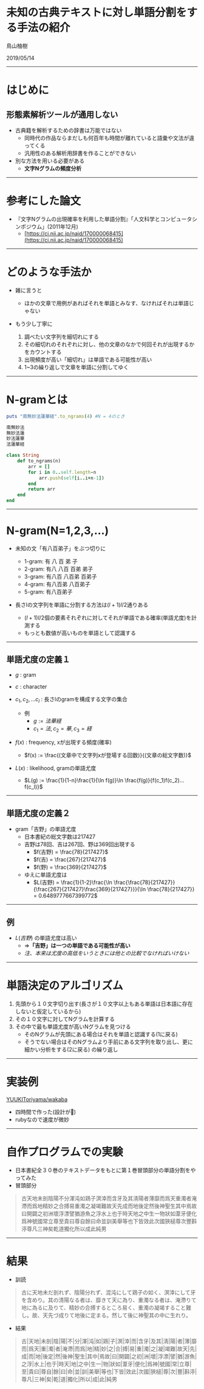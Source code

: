 # 未知の古典テキストに対し単語分割をする手法の紹介
鳥山柚樹

2019/05/14

---

# はじめに
## 形態素解析ツールが通用しない
- 古典籍を解析するための辞書は万能ではない
	- 同時代の作品ならまだしも何百年も時間が離れていると語彙や文法が違ってくる
	- 汎用性のある解析用辞書を作ることができない
- 別な方法を用いる必要がある
	- **文字Nグラムの頻度分析**

---

# 参考にした論文
- 『文字Nグラムの出現確率を利用した単語分割』「人文科学とコンピュータシンポジウム」(2011年12月)
	- [https://ci.nii.ac.jp/naid/170000068415](https://ci.nii.ac.jp/naid/170000068415)

---

# どのような手法か
- 雑に言うと
	- ほかの文章で用例があればそれを単語とみなす、なければそれは単語じゃない

- もう少し丁寧に
	1. 調べたい文字列を細切れにする
	2. その細切れのそれぞれに対し、他の文章のなかで何回それが出現するかをカウントする
	3. 出現頻度が高い「細切れ」は単語である可能性が高い
	4. 1~3の繰り返しで文章を単語に分割してゆく

---

# N-gramとは
```ruby
puts "南無妙法蓮華経".to_ngrams(4) #N = 4のとき

南無妙法
無妙法蓮
妙法蓮華
法蓮華経
```

```ruby:to_ngrams.rb
class String
	def to_ngrams(n)
		arr = []
		for i in 0..self.length-n
			arr.push(self[i..i+n-1])
		end
		return arr
	end
end
```

---

# N-gram(N=1,2,3,…)

- 未知の文「有八百弟子」をぶつ切りに
	- 1-gram: 有	八	百	弟	子
	- 2-gram: 有八	八百	百弟	弟子
	- 3-gram: 有八百	八百弟	百弟子
	- 4-gram: 有八百弟	八百弟子
	- 5-gram: 有八百弟子

- 長さlの文字列を単語に分割する方法は$(l+1)l/2$通りある
	- $(l+1)l/2$個の要素それぞれに対してそれが単語である確率(単語尤度)を計測する
	- もっとも数値が高いものを単語として認識する

---

## 単語尤度の定義１
- $g$ : gram
- $c$ : character
- $c_1,c_2,…c_l$ : 長さlのgramを構成する文字の集合
	- 例
		- $g:= 法華経$
		- $c_1 = 法, c_2 = 華, c_3 = 経$

- $f(x)$ : frequency, xが出現する頻度(確率)
	- $f(x) := \frac{(文章中で文字列xが登場する回数)}{(文章の総文字数)}$
- $L(x)$ : likelihood, gramの単語尤度
	- $L(g) := \frac{1}{1-n}\frac{1}{\ln f(g)}\ln \frac{f(g)}{f(c_1)f(c_2)…f(c_l)}$

---

## 単語尤度の定義２
- gram「吉野」の単語尤度
	- 日本書紀の総文字数は217427
	- 吉野は78回、吉は267回、野は369回出現する
		- $f(吉野) = \frac{78}{217427}$
		- $f(吉) = \frac{267}{217427}$
		- $f(野) = \frac{369}{217427}$
	- ゆえに単語尤度は
		- $L(吉野) = \frac{1}{1-2}\frac{\ln \frac{\frac{78}{217427}}{\frac{267}{217427}\frac{369}{217427}}}{\ln \frac{78}{217427}} = 0.6489777667399772$

---

## 例
- $L(吉野)$ の単語尤度は高い
	- ⇒**「吉野」は一つの単語である可能性が高い**
	- *注、本来は尤度の高低をいうときには他との比較でなければいけない*

---

# 単語決定のアルゴリズム
1. 先頭から１０文字切り出す(長さが１０文字以上もある単語は日本語に存在しないと仮定しているから)
2. その１０文字に対してNグラムを計算する
3. その中で最も単語尤度が高いNグラムを見つける
	- そのNグラムが先頭にある場合はそれを単語と認識する(1に戻る)
	- そうでない場合はそのNグラムより手前にある文字列を取り出し、更に細かい分析をする(2に戻る)
の繰り返し

---

# 実装例
[YUUKIToriyama/wakaba](https://github.com/YUUKIToriyama/wakaba)
- 四時間で作った(設計が💩)
- rubyなので速度が微妙

---

# 自作プログラムでの実験
- 日本書紀全３０巻のテキストデータをもとに第１巻冒頭部分の単語分割をやってみた
- 冒頭部分
> 古天地未剖陰陽不分渾沌如鶏子溟涬而含牙及其淸陽者薄靡而爲天重濁者淹滯而爲地精妙之合搏易重濁之凝竭難故天先成而地後定然後神聖生其中焉故曰開闢之初洲壞浮漂譬猶游魚之浮水上也于時天地之中生一物狀如葦牙便化爲神號國常立尊至貴曰尊自餘曰命並訓美舉等也下皆效此次國狹槌尊次豐斟渟尊凡三神矣乾道獨化所以成此純男

---

# 結果
- 訓読
> 古に天地未だ剖れず、陰陽分れず、混沌にして鶏子の如く、溟涬にして牙を含めり。其の清陽なる者は、靡きて天に為り、重濁なる者は、淹滯りて地に為るに及りて、精妙の合搏するところ易く、重濁の凝竭すること難し。故、天先づ成りて地後に定まる。然して後に神聖其の中に生れり。

- 結果
> 古|天地|未剖|陰|陽|不|分|渾|沌|如|鶏|子|溟|涬|而|含牙|及其|淸|陽|者|薄|靡而|爲天|重|濁|者|淹滯|而爲|地|精|妙|之|合|搏|易|重|濁|之|凝|竭難|故天|先|成|而|地|後定|然|後神|聖生|其中|焉故|曰|開闢|之初|洲|壞|浮漂|譬|猶|游魚|之浮|水上|也于|時天|地|之中|生一|物|狀如|葦牙|便化|爲神|號國|常|立尊|至|貴曰|尊自|餘|曰|命|並|訓|美舉|等也|下皆|效此|次國|狹槌|尊|次|豐|斟渟|尊凡|三神|矣|乾|道|獨化|所以|成|此|純男
